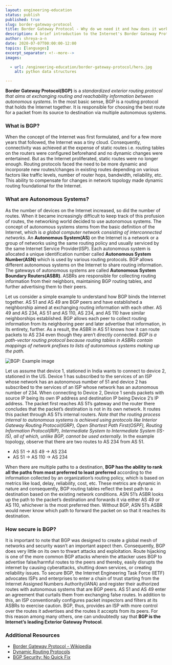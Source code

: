```yaml
---
layout: engineering-education
status: publish
published: true
slug: border-gateway-protocol
title: Border Gateway Protocol - Why do we need it and how does it work?
description: A brief introduction to the Internet's Border Gateway Protocol, its functioning, capabilities and importance. 
author: shreya-a-n
date: 2020-07-07T00:00:00-12:00
topics: [languages]
excerpt_separator: <!--more-->
images:

  - url: /engineering-education/border-gateway-protocol/hero.jpg
    alt: python data structures

---
```

**Border Gateway Protocol(BGP)** is a *standardized exterior routing protocol that aims at exchanging routing and reachability information between autonomous systems*. In the most basic sense, BGP is a routing protocol that holds the Internet together. It is responsible for choosing the best route for a packet from its source to destination via multiple autonomous systems.
<!--more-->

### What is BGP?
When the concept of the Internet was first formulated, and for a few more years that followed, the Internet was a tiny cloud. Consequently, connectivity was achieved at the expense of static routes i.e. routing tables on the routers were configured beforehand and no dynamic changes were entertained. But as the Internet proliferated, static routes were no longer enough. Routing protocols faced the need to be more dynamic and incorporate new routes/changes in existing routes depending on various factors like traffic levels, number of router hops, bandwidth, reliability, etc. This ability to compensate for changes in network topology made dynamic routing foundational for the Internet.

### What are Autonomous Systems?
As the number of devices on the Internet increased, so did the number of routes. When it became increasingly difficult to keep track of this profusion of routes, the networking world decided to use autonomous systems. The concept of autonomous systems stems from the basic definition of the Internet, which is *a global computer network consisting of interconnected networks*. An **Autonomous System(AS)** on the Internet is a network or a group of networks using the same routing policy and usually serviced by the same Internet Service Provider(ISP). Each autonomous system is allocated a unique identification number called **Autonomous System Number(ASN)** which is used by various routing protocols. BGP allows different autonomous systems on the Internet to share routing information. The gateways of autonomous systems are called **Autonomous System Boundary Routers(ASBR)**. ASBRs are responsible for collecting routing information from their neighbors, maintaining BGP routing tables, and further advertising them to their peers.

Let us consider a simple example to understand how BGP binds the Internet together. AS 51 and AS 49 are BGP peers and have established a neighborship aimed at exchanging routing information with each other. AS 49 and AS 234, AS 51 and AS 110, AS 234, and AS 110 have similar neighborships established. BGP allows each peer to collect routing information from its neighboring peer and later advertise that information, in its entirety, further. As a result, the ASBR in AS 51 knows how it can route packets to AS 234 even though they aren’t directly connected. *BGP is a path-vector routing protocol because routing tables in ASBRs contain mappings of network prefixes to lists of autonomous systems making up the path.*

![BGP: Example image](/engineering-education/border-gateway-protocol/BGP.jpg)

Let us assume that device 1, stationed in India wants to connect to device 2, stationed in the US. Device 1 has subscribed to the services of an ISP whose network has an autonomous number of 51 and device 2 has subscribed to the services of an ISP whose network has an autonomous number of 234. When connecting to Device 2, Device 1 sends packets with source IP being its own IP address and destination IP being Device 2’s IP address. The packet first reaches AS 51’s gateway and the router there concludes that the packet’s destination is not in its own network. It routes this packet through AS 51’s internal routers. *Note that the routing process internal to autonomous systems is achieved using protocols like Interior Gateway Routing Protocol(IGRP), Open Shortest Path First(OSPF), Routing Information Protocol(RIP), Intermediate System to Intermediate System (IS-IS), all of which, unlike BGP, cannot be used externally.* In the example topology, observe that there are two routes to AS 234 from AS 51.

- AS 51 -> AS 49 -> AS 234
- AS 51 -> AS 110 -> AS 234

When there are multiple paths to a destination, **BGP has the ability to rank all the paths from most preferred to least preferred** according to the information collected by an organization’s routing policy, which is based on metrics like load, delay, reliability, cost, etc. These metrics are dynamic in nature and consequently, BGP routing tables reflect the best path to a destination based on the existing network conditions. ASN 51’s ASBR looks up the path to the packet’s destination and forwards it via either AS 49 or AS 110, whichever is the most preferred then. Without BGP, ASN 51’s ASBR would never know which path to forward the packet on so that it reaches its destination.

### How secure is BGP?
It is important to note that BGP was designed to create a global mesh of networks and security wasn’t an important aspect then. Consequently, BGP does very little on its own to thwart attacks and exploitation. Route hijacking is one of the more common BGP attacks wherein the attacker uses BGP to advertise false/harmful routes to the peers and thereby, easily disrupts the internet by causing cyberattacks, shutting down services, or creating reliability issues. To secure BGP, the Internet Engineering Task Force (IETF) advocates ISPs and enterprises to enter a chain of trust starting from the Internet Assigned Numbers Authority(IANA) and register their authorized routes with autonomous systems that are BGP peers. AS 51 and AS 49 enter an agreement that curtails them from exchanging false routes. In addition to this, an ISP conventionally configures packet inspectors and filters at its ASBRs to exercise caution. BGP, thus, provides an ISP with more control over the routes it advertises and the routes it accepts from its peers. For this reason among many others, one can undoubtedly say that **BGP is the Internet’s leading Exterior Gateway Protocol**.

### Additional Resources
- [Border Gateway Protocol - Wikipedia](https://en.wikipedia.org/wiki/Border_Gateway_Protocol)
- [Dynamic Routing Protocols](https://www.ciscopress.com/articles/article.asp?p=24090&amp;seqNum=6)
- [BGP Security: No Quick Fix](https://www.networkcomputing.com/networking/bgp-security-no-quick-fix)
